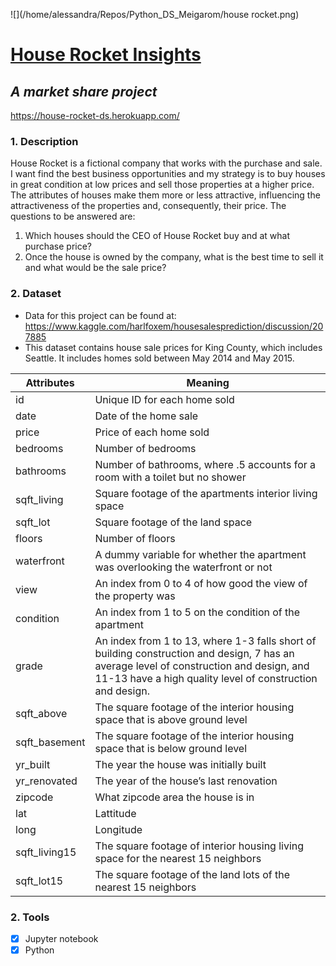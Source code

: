  ![](/home/alessandra/Repos/Python_DS_Meigarom/house rocket.png)

# [<b>House Rocket Insights</b>](https://house-rocket-ds.herokuapp.com/)
## <i>A market share project </i>
https://house-rocket-ds.herokuapp.com/

### 1. Description
House Rocket is a fictional company that works with the purchase and sale. I want find the best business opportunities and my strategy is to buy houses in great condition at low prices and sell those properties at a higher price. 
The attributes of houses make them more or less attractive, influencing the attractiveness of the properties and, consequently, their price. 
The questions to be answered are:

1. Which houses should the CEO of House Rocket buy and at what purchase price?
2. Once the house is owned by the company, what is the best time to sell it and what would be the sale price?


### 2. Dataset
- Data for this project can be found at: https://www.kaggle.com/harlfoxem/housesalesprediction/discussion/207885 
- This dataset contains house sale prices for King County, which includes Seattle. It includes homes sold between May 2014 and May 2015.

| Attributes     | Meaning                                                                                                                                                                                              |
|----------------|------------------------------------------------------------------------------------------------------------------------------------------------------------------------------------------------------|
| id             | Unique ID for each home sold                                                                                                                                                                         |
| date           | Date of the home sale                                                                                                                                                                                |
| price          | Price of each home sold                                                                                                                                                                              |
| bedrooms       | Number of bedrooms                                                                                                                                                                                   |
| bathrooms      | Number of bathrooms, where .5 accounts for a room with a toilet but no shower                                                                                                                        |
| sqft_living    | Square footage of the apartments interior living space                                                                                                                                               |
| sqft_lot       | Square footage of the land space                                                                                                                                                                     |
| floors         | Number of floors                                                                                                                                                                                     |
| waterfront     | A dummy variable for whether the apartment was overlooking the waterfront or not                                                                                                                     |
| view           | An index from 0 to 4 of how good the view of the property was                                                                                                                                        |
| condition      | An index from 1 to 5 on the condition of the apartment                                                                                                                                               |
| grade          | An index from 1 to 13, where 1-3 falls short of building construction and design, 7 has an average level of construction and design, and 11-13 have a high quality level of construction and design. |
| sqft_above     | The square footage of the interior housing space that is above ground level                                                                                                                          |
| sqft_basement  | The square footage of the interior housing space that is below ground level                                                                                                                          |
| yr_built       | The year the house was initially built                                                                                                                                                               |
| yr_renovated   | The year of the house’s last renovation                                                                                                                                                              |
| zipcode        | What zipcode area the house is in                                                                                                                                                                    |
| lat            | Lattitude                                                                                                                                                                                            |
| long           | Longitude                                                                                                                                                                                            |
| sqft_living15  | The square footage of interior housing living space for the nearest 15 neighbors                                                                                                                     |
| sqft_lot15     | The square footage of the land lots of the nearest 15 neighbors                                                                                                                                      |

### 2. Tools
- [x] Jupyter notebook
- [x] Python
